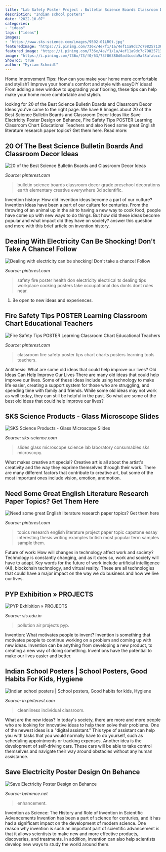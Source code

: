 ```yaml
---
title: "Lab Safety Poster Project : Bulletin Science Boards Classroom Decor Grade Preschool Decorations Earth Elementary Creative Everywhere 3d Scientific"
description: "Indian school posters"
date: "2022-10-07"
categories:
- "ideas"
tags: ["ideas"]
images:
- "https://www.sks-science.com/images/9502-01LRGt.jpg"
featuredImage: "https://i.pinimg.com/736x/4e/f1/1a/4ef11a9dc7c7982571305a845e5d57b1--what-a-wonderful-world-public-health.jpg"
featured_image: "https://i.pinimg.com/736x/4e/f1/1a/4ef11a9dc7c7982571305a845e5d57b1--what-a-wonderful-world-public-health.jpg"
image: "https://i.pinimg.com/736x/73/f0/63/73f06380d0ad4ccda9af8afabcc3b49f.jpg"
ShowToc: true
author: "Myriam Schmidt"
---
```



Home Improvement Tips: How can you make your home more comfortable and stylish?
Improve your home's comfort and style with easyDIY ideas! From adding a new window to upgrading your flooring, these tips can help make your home more comfortable and stylish.

	

		
looking for 20 of the Best Science Bulletin Boards and Classroom Decor Ideas you've came to the right page. We have 8 Images about 20 of the Best Science Bulletin Boards and Classroom Decor Ideas like Save Electricity Poster Design on Behance, Fire Safety Tips POSTER Learning Classroom Chart Educational Teachers and also Need some great English literature research paper topics? Get them here. Read more:
		
    
## 20 Of The Best Science Bulletin Boards And Classroom Decor Ideas

<img loading=lazy src="https://i.pinimg.com/736x/73/78/03/7378036fa6c0851a7b18c00c4df90801.jpg" onerror="this.onerror=null;this.src='https://tse4.mm.bing.net/th?id=OIP.NuYAmRBPxqTWbMwctJmzZgHaFf&amp;pid=15.1';" alt="20 of the Best Science Bulletin Boards and Classroom Decor Ideas">

_Source: pinterest.com_

>bulletin science boards classroom decor grade preschool decorations earth elementary creative everywhere 3d scientific. 

	

Invention history: How did invention ideas become a part of our culture?
Invention ideas have been a part of our culture for centuries. From the throwing of an animal up in the air to having a new way to cook food, people have come up with new ways to do things. But how did these ideas become popular and what impact did they have on society? answer this question and more with this brief article on invention history.

    
## Dealing With Electricity Can Be Shocking! Don&#039;t Take A Chance! Follow

<img loading=lazy src="https://i.pinimg.com/736x/3d/c3/19/3dc319f6f8068d9f57b1b5caca627adb.jpg" onerror="this.onerror=null;this.src='https://tse1.mm.bing.net/th?id=OIP.CCJDjBtPbWt_NPnxr5PttgHaM0&amp;pid=15.1';" alt="Dealing with electricity can be shocking! Don&#039;t take a chance! Follow">

_Source: pinterest.com_

>safety fire poster health don electricity electrical ts dealing tips workplace cooking posters take occupational dos donts dont rules near. 

	

1. Be open to new ideas and experiences.

    
## Fire Safety Tips POSTER Learning Classroom Chart Educational Teachers

<img loading=lazy src="https://i.pinimg.com/736x/de/92/47/de92478ce2f07956effa6665e207e092--classroom-charts-classroom-posters.jpg" onerror="this.onerror=null;this.src='https://tse2.mm.bing.net/th?id=OIP.PHqfQSv_TLgTczObNCil0AHaJQ&amp;pid=15.1';" alt="Fire Safety Tips POSTER Learning Classroom Chart Educational Teachers">

_Source: pinterest.com_

>classroom fire safety poster tips chart charts posters learning tools teachers. 

	

Antithesis: What are some old ideas that could help improve our lives?
Old Ideas Can Help Improve Our Lives
There are many old ideas that could help improve our lives. Some of these ideas include using technology to make life easier, creating a support system for those who are struggling, and spending time with family and friends. While some old ideas may not work as well today, they can still be helpful in the past. So what are some of the best old ideas that could help improve our lives?

    
## SKS Science Products - Glass Microscope Slides

<img loading=lazy src="https://www.sks-science.com/images/9502-01LRGt.jpg" onerror="this.onerror=null;this.src='https://tse4.mm.bing.net/th?id=OIP.Ecnm12t04zLsQYIyoK1mLgHaEt&amp;pid=15.1';" alt="SKS Science Products - Glass Microscope Slides">

_Source: sks-science.com_

>slides glass microscope science lab laboratory consumables sks microscopy. 

	

What makes creative art special?
Creative art is all about the artist's creativity and the way they exprime themselves through their work. There are many different factors that contribute to creative art, but some of the most important ones include vision, emotion, andmotion.

    
## Need Some Great English Literature Research Paper Topics? Get Them Here

<img loading=lazy src="https://i.pinimg.com/736x/73/f0/63/73f06380d0ad4ccda9af8afabcc3b49f.jpg" onerror="this.onerror=null;this.src='https://tse2.mm.bing.net/th?id=OIP.dWcQErOYlNCHTOj_bwYwoQHaKe&amp;pid=15.1';" alt="Need some great English literature research paper topics? Get them here">

_Source: pinterest.com_

>topics research english literature project paper topic capstone essay interesting thesis writing examples british most popular term samples sample them. 

	

Future of work: How will changes in technology affect work and society?
Technology is constantly changing, and as it does so, work and society will have to adapt. Key words for the future of work include artificial intelligence (AI), blockchain technology, and virtual reality. These are all technologies that could have a major impact on the way we do business and how we live our lives.

    
## PYP Exhibition » PROJECTS

<img loading=lazy src="http://sis.edu.in/pypexhibition/wp-content/uploads/2014/04/air_pollution.jpg" onerror="this.onerror=null;this.src='https://tse2.mm.bing.net/th?id=OIP.NxTXH3WpTC9W7Q4FtckJIgHaFu&amp;pid=15.1';" alt="PYP Exhibition » PROJECTS">

_Source: sis.edu.in_

>pollution air projects pyp. 

	

Invention: What motivates people to invent?
Invention is something that motivates people to continue working on a problem and coming up with new ideas. Invention can be anything from developing a new product, to creating a new way of doing something. Inventions have the potential to make our lives easier and better.

    
## Indian School Posters | School Posters, Good Habits For Kids, Hygiene

<img loading=lazy src="https://i.pinimg.com/736x/4e/f1/1a/4ef11a9dc7c7982571305a845e5d57b1--what-a-wonderful-world-public-health.jpg" onerror="this.onerror=null;this.src='https://tse1.mm.bing.net/th?id=OIP.RBLykoAx-FwszSzT0KDwFAHaLH&amp;pid=15.1';" alt="Indian school posters | School posters, Good habits for kids, Hygiene">

_Source: in.pinterest.com_

>cleanliness individual classroom. 

	

What are the new ideas?
In today's society, there are more and more people who are looking for innovative ideas to help them solve their problems. One of the newest ideas is a "digital assistant." This type of assistant can help you with tasks that you would normally have to do yourself, such as scheduling appointments or tracking expenses. Another idea is the development of self-driving cars. These cars will be able to take control themselves and navigate their way around obstacles without any human assistance.

    
## Save Electricity Poster Design On Behance

<img loading=lazy src="https://mir-s3-cdn-cf.behance.net/project_modules/1400/a29e1b11158213.560f2a5eec877.jpg" onerror="this.onerror=null;this.src='https://tse2.mm.bing.net/th?id=OIP.d106V5xtrlL0FrWctF7D_wHaLM&amp;pid=15.1';" alt="Save Electricity Poster Design on Behance">

_Source: behance.net_

>enhancement. 

	

Invention as Science: The History and Role of Invention in Scientific Advancements
Invention has been a part of science for centuries, and it has had a significant impact on the development of modern science. One reason why invention is such an important part of scientific advancement is that it allows scientists to make new and more effective products, discoveries, and treatments. In addition, invention can also help scientists develop new ways to study the world around them.

